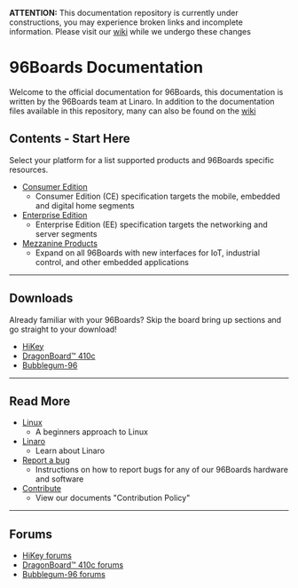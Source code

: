 **ATTENTION:** This documentation repository is currently under constructions, you may experience broken links and incomplete information. Please visit our [wiki](../../wiki) while we undergo these changes

# 96Boards Documentation

Welcome to the official documentation for 96Boards, this documentation is written by the 96Boards team at Linaro. In addition to the documentation files available in this repository,
many can also be found on the [wiki](../../wiki)

## Contents - Start Here

Select your platform for a list supported products and 96Boards specific resources. 

- [Consumer Edition](ConsumerEdition/README.md)
   - Consumer Edition (CE) specification targets the mobile, embedded and digital home segments
- [Enterprise Edition](EnterpriseEdition/README.md)
   - Enterprise Edition (EE) specification targets the networking and server segments
- [Mezzanine Products](MezzanineProducts/README.md)
   - Expand on all 96Boards with new interfaces for IoT, industrial control, and other embedded applications
   
***

## Downloads

Already familiar with your 96Boards? Skip the board bring up sections and go straight to your download!

- [HiKey](ConsumerEdition/HiKey/Downloads/README.md)
- [DragonBoard™ 410c](ConsumerEdition/DragonBoard-410c/Downloads/README.md)
- [Bubblegum-96](ConsumerEdition/Bubblegum-96/Downloads/README.md)

***
## Read More

- [Linux](Linux.md)
   - A beginners approach to Linux
- [Linaro](http://www.linaro.org/about/)
   - Learn about Linaro
- [Report a bug](Report_a_bug.md)
   - Instructions on how to report bugs for any of our 96Boards hardware and software
- [Contribute](Contribute.md)
   - View our documents "Contribution Policy"

***

## Forums

- [HiKey forums](http://www.96boards.org/forums/forum/products/hikey/)
- [DragonBoard™ 410c forums](http://www.96boards.org/forums/forum/products/dragonboard410c/)
- [Bubblegum-96 forums](http://www.96boards.org/forums/forum/products/bubblegum96/)
